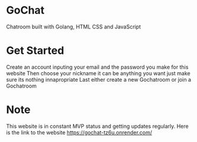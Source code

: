 # GoChat
Chatroom built with Golang, HTML CSS and JavaScript

# Get Started
Create an account inputing your email and the password you make for this website
Then choose your nickname it can be anything you want just make sure its nothing innapropriate
Last either create a new Gochatroom or join a Gochatroom


# Note
This website is in constant MVP status and getting updates regularly.
Here is the link to the website https://gochat-tz6u.onrender.com/
